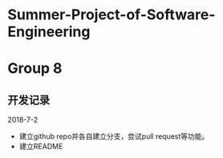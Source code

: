 # Summer-Project-of-Software-Engineering
# Group 8
## 开发记录
2018-7-2
- 建立github repo并各自建立分支，尝试pull request等功能。
- 建立README
